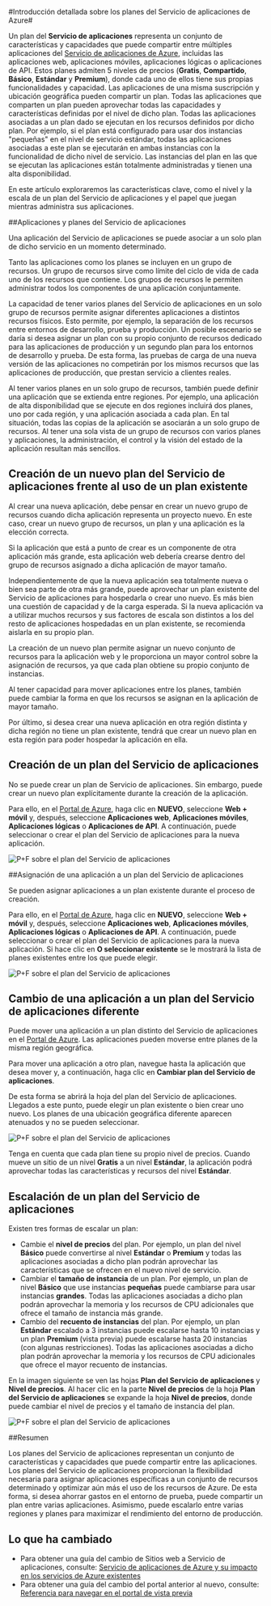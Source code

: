 <properties 
	pageTitle="Introducción detallada sobre los planes del Servicio de aplicaciones de Azure" 
	description="Obtenga información acerca de cómo funcionan los planes del Servicio de aplicaciones de Azure y cómo benefician a su experiencia de administración." 
	services="app-service" 
	documentationCenter="" 
	authors="cephalin" 
	manager="wpickett" 
	editor=""/>

<tags 
	ms.service="app-service" 
	ms.workload="web" 
	ms.tgt_pltfrm="na" 
	ms.devlang="na" 
	ms.topic="article" 
	ms.date="03/24/2015" 
	ms.author="byvinyal"/>

#Introducción detallada sobre los planes del Servicio de aplicaciones de Azure#

Un plan del **Servicio de aplicaciones** representa un conjunto de características y capacidades que puede compartir entre múltiples aplicaciones del [Servicio de aplicaciones de Azure](http://go.microsoft.com/fwlink/?LinkId=529714), incluidas las aplicaciones web, aplicaciones móviles, aplicaciones lógicas o aplicaciones de API. Estos planes admiten 5 niveles de precios (**Gratis**, **Compartido**, **Básico**, **Estándar** y **Premium**), donde cada uno de ellos tiene sus propias funcionalidades y capacidad. Las aplicaciones de una misma suscripción y ubicación geográfica pueden compartir un plan. Todas las aplicaciones que comparten un plan pueden aprovechar todas las capacidades y características definidas por el nivel de dicho plan. Todas las aplicaciones asociadas a un plan dado se ejecutan en los recursos definidos por dicho plan. Por ejemplo, si el plan está configurado para usar dos instancias "pequeñas" en el nivel de servicio estándar, todas las aplicaciones asociadas a este plan se ejecutarán en ambas instancias con la funcionalidad de dicho nivel de servicio. Las instancias del plan en las que se ejecutan las aplicaciones están totalmente administradas y tienen una alta disponibilidad.

En este artículo exploraremos las características clave, como el nivel y la escala de un plan del Servicio de aplicaciones y el papel que juegan mientras administra sus aplicaciones.

##Aplicaciones y planes del Servicio de aplicaciones

Una aplicación del Servicio de aplicaciones se puede asociar a un solo plan de dicho servicio en un momento determinado.

Tanto las aplicaciones como los planes se incluyen en un grupo de recursos. Un grupo de recursos sirve como límite del ciclo de vida de cada uno de los recursos que contiene. Los grupos de recursos le permiten administrar todos los componentes de una aplicación conjuntamente.

La capacidad de tener varios planes del Servicio de aplicaciones en un solo grupo de recursos permite asignar diferentes aplicaciones a distintos recursos físicos. Esto permite, por ejemplo, la separación de los recursos entre entornos de desarrollo, prueba y producción. Un posible escenario se daría si desea asignar un plan con su propio conjunto de recursos dedicado para las aplicaciones de producción y un segundo plan para los entornos de desarrollo y prueba. De esta forma, las pruebas de carga de una nueva versión de las aplicaciones no competirán por los mismos recursos que las aplicaciones de producción, que prestan servicio a clientes reales.

Al tener varios planes en un solo grupo de recursos, también puede definir una aplicación que se extienda entre regiones. Por ejemplo, una aplicación de alta disponibilidad que se ejecute en dos regiones incluirá dos planes, uno por cada región, y una aplicación asociada a cada plan. En tal situación, todas las copias de la aplicación se asociarán a un solo grupo de recursos. Al tener una sola vista de un grupo de recursos con varios planes y aplicaciones, la administración, el control y la visión del estado de la aplicación resultan más sencillos.

## Creación de un nuevo plan del Servicio de aplicaciones frente al uso de un plan existente

Al crear una nueva aplicación, debe pensar en crear un nuevo grupo de recursos cuando dicha aplicación representa un proyecto nuevo. En este caso, crear un nuevo grupo de recursos, un plan y una aplicación es la elección correcta.

Si la aplicación que está a punto de crear es un componente de otra aplicación más grande, esta aplicación web debería crearse dentro del grupo de recursos asignado a dicha aplicación de mayor tamaño.

Independientemente de que la nueva aplicación sea totalmente nueva o bien sea parte de otra más grande, puede aprovechar un plan existente del Servicio de aplicaciones para hospedarla o crear uno nuevo. Es más bien una cuestión de capacidad y de la carga esperada. Si la nueva aplicación va a utilizar muchos recursos y sus factores de escala son distintos a los del resto de aplicaciones hospedadas en un plan existente, se recomienda aislarla en su propio plan.

La creación de un nuevo plan permite asignar un nuevo conjunto de recursos para la aplicación web y le proporciona un mayor control sobre la asignación de recursos, ya que cada plan obtiene su propio conjunto de instancias.
 
Al tener capacidad para mover aplicaciones entre los planes, también puede cambiar la forma en que los recursos se asignan en la aplicación de mayor tamaño.
 
Por último, si desea crear una nueva aplicación en otra región distinta y dicha región no tiene un plan existente, tendrá que crear un nuevo plan en esta región para poder hospedar la aplicación en ella.

## Creación de un plan del Servicio de aplicaciones

No se puede crear un plan de Servicio de aplicaciones. Sin embargo, puede crear un nuevo plan explícitamente durante la creación de la aplicación.

Para ello, en el [Portal de Azure](http://go.microsoft.com/fwlink/?LinkId=529715), haga clic en **NUEVO**, seleccione **Web + móvil** y, después, seleccione **Aplicaciones web**, **Aplicaciones móviles**, **Aplicaciones lógicas** o **Aplicaciones de API**. A continuación, puede seleccionar o crear el plan del Servicio de aplicaciones para la nueva aplicación.
 
![P+F sobre el plan del Servicio de aplicaciones](./media/azure-web-sites-web-hosting-plans-in-depth-overview/azure-web-sites-web-hosting-plans-in-depth-overview01.png)

##Asignación de una aplicación a un plan del Servicio de aplicaciones

Se pueden asignar aplicaciones a un plan existente durante el proceso de creación.

Para ello, en el [Portal de Azure](http://portal.azure.com), haga clic en **NUEVO**, seleccione **Web + móvil** y, después, seleccione **Aplicaciones web**, **Aplicaciones móviles**, **Aplicaciones lógicas** o **Aplicaciones de API**. A continuación, puede seleccionar o crear el plan del Servicio de aplicaciones para la nueva aplicación. Si hace clic en **O seleccionar existente** se le mostrará la lista de planes existentes entre los que puede elegir.

![P+F sobre el plan del Servicio de aplicaciones](./media/azure-web-sites-web-hosting-plans-in-depth-overview/azure-web-sites-web-hosting-plans-in-depth-overview02.png)
 
## Cambio de una aplicación a un plan del Servicio de aplicaciones diferente

Puede mover una aplicación a un plan distinto del Servicio de aplicaciones en el [Portal de Azure](http://portal.azure.com). Las aplicaciones pueden moverse entre planes de la misma región geográfica.

Para mover una aplicación a otro plan, navegue hasta la aplicación que desea mover y, a continuación, haga clic en **Cambiar plan del Servicio de aplicaciones**.
 
De esta forma se abrirá la hoja del plan del Servicio de aplicaciones. Llegados a este punto, puede elegir un plan existente o bien crear uno nuevo. Los planes de una ubicación geográfica diferente aparecen atenuados y no se pueden seleccionar.

![P+F sobre el plan del Servicio de aplicaciones](./media/azure-web-sites-web-hosting-plans-in-depth-overview/azure-web-sites-web-hosting-plans-in-depth-overview03.png)

Tenga en cuenta que cada plan tiene su propio nivel de precios. Cuando mueve un sitio de un nivel **Gratis** a un nivel **Estándar**, la aplicación podrá aprovechar todas las características y recursos del nivel **Estándar**.

## Escalación de un plan del Servicio de aplicaciones

Existen tres formas de escalar un plan:

- Cambie el **nivel de precios** del plan. Por ejemplo, un plan del nivel **Básico** puede convertirse al nivel **Estándar** o **Premium** y todas las aplicaciones asociadas a dicho plan podrán aprovechar las características que se ofrecen en el nuevo nivel de servicio.
- Cambiar el **tamaño de instancia** de un plan. Por ejemplo, un plan de nivel **Básico** que use instancias **pequeñas** puede cambiarse para usar instancias **grandes**. Todas las aplicaciones asociadas a dicho plan podrán aprovechar la memoria y los recursos de CPU adicionales que ofrece el tamaño de instancia más grande.
- Cambio del **recuento de instancias** del plan. Por ejemplo, un plan **Estándar** escalado a 3 instancias puede escalarse hasta 10 instancias y un plan **Premium** (vista previa) puede escalarse hasta 20 instancias (con algunas restricciones). Todas las aplicaciones asociadas a dicho plan podrán aprovechar la memoria y los recursos de CPU adicionales que ofrece el mayor recuento de instancias.

En la imagen siguiente se ven las hojas **Plan del Servicio de aplicaciones** y **Nivel de precios**. Al hacer clic en la parte **Nivel de precios** de la hoja **Plan del Servicio de aplicaciones** se expande la hoja **Nivel de precios**, donde puede cambiar el nivel de precios y el tamaño de instancia del plan.
 
![P+F sobre el plan del Servicio de aplicaciones](./media/azure-web-sites-web-hosting-plans-in-depth-overview/azure-web-sites-web-hosting-plans-in-depth-overview04.png)

##Resumen

Los planes del Servicio de aplicaciones representan un conjunto de características y capacidades que puede compartir entre las aplicaciones. Los planes del Servicio de aplicaciones proporcionan la flexibilidad necesaria para asignar aplicaciones específicas a un conjunto de recursos determinado y optimizar aún más el uso de los recursos de Azure. De esta forma, si desea ahorrar gastos en el entorno de prueba, puede compartir un plan entre varias aplicaciones. Asimismo, puede escalarlo entre varias regiones y planes para maximizar el rendimiento del entorno de producción.

## Lo que ha cambiado

* Para obtener una guía del cambio de Sitios web a Servicio de aplicaciones, consulte: [Servicio de aplicaciones de Azure y su impacto en los servicios de Azure existentes](http://go.microsoft.com/fwlink/?LinkId=529714)
* Para obtener una guía del cambio del portal anterior al nuevo, consulte: [Referencia para navegar en el portal de vista previa](http://go.microsoft.com/fwlink/?LinkId=529715)
 

<!---HONumber=August15_HO6-->